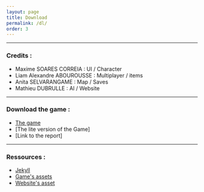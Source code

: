 ```yaml
---
layout: page
title: Download
permalink: /dl/
order: 3
---
```


---

### Credits :

+ Maxime SOARES CORREIA : UI / Character
+ Liam Alexandre ABOUROUSSE : Multiplayer / items
+ Anita SELVARANGAME : Map / Saves
+ Mathieu DUBRULLE : AI / Website

---

### Download the game :

+ [The game](https://github.com/loniixdev/nyr)
+ [The lite version of the Game]
+ [Link to the report]

---

### Ressources :

+ [Jekyll](https://jekyllrb.com/)
+ [Game's assets](https://assetstore.unity.com/packages/3d/environments/fantasy/polygon-vikings-pack-85664)
+ [Website's asset](https://github.com/daviddarnes/alembic)